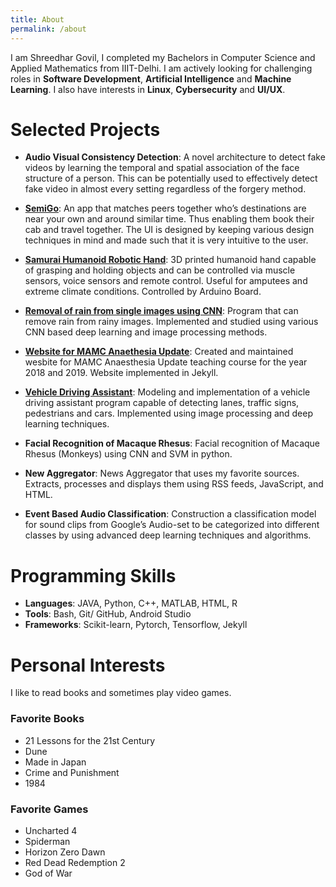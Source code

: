 ```yaml
---
title: About
permalink: /about
---
```


I am Shreedhar Govil, I completed my Bachelors in Computer Science and Applied Mathematics from IIIT-Delhi. I am actively looking for challenging roles in **Software Development**, **Artificial Intelligence** and **Machine Learning**. I also have interests in **Linux**, **Cybersecurity** and **UI/UX**. 

# Selected Projects

* **Audio Visual Consistency Detection**: 
    A novel architecture to detect fake videos by learning the temporal
    and spatial association of the face structure of a person.
    This can be potentially used to effectively detect fake video in almost every setting regardless of the forgery method.

* [**SemiGo**](https://github.com/sdhar16/SemiGo): 
    An app that matches peers together who’s destinations are near your own and around similar time.
    Thus enabling them book their cab and travel together. The UI is designed by keeping various design techniques in mind and made 
    such that it is very intuitive to the user. 

* [**Samurai Humanoid Robotic Hand**](https://github.com/sdhar16/Samurai): 
    3D printed humanoid hand capable of grasping and holding objects
    and can be controlled via muscle sensors, voice sensors and remote
    control. Useful for amputees and extreme climate conditions.
    Controlled by Arduino Board.

* [**Removal of rain from single images using CNN**](https://github.com/sdhar16/RainRemover): 
    Program that can remove rain from rainy images. Implemented and studied using various CNN based deep
    learning and image processing methods. 

* [**Website for MAMC Anaethesia Update**](https://github.com/sdhar16/mamcanaesthesiaupdate): 
    Created and maintained wesbite for MAMC Anaesthesia Update teaching course for the year 2018 and 2019. 
    Website implemented in Jekyll.

* [**Vehicle Driving Assistant**](https://github.com/arushi019/IA_project): 
    Modeling and implementation of a vehicle driving assistant
    program capable of detecting lanes, traffic signs, pedestrians
    and cars. Implemented using image
    processing and deep learning techniques.

* **Facial Recognition of Macaque Rhesus**: 
    Facial recognition of Macaque Rhesus (Monkeys) using CNN and SVM in python.

* **New Aggregator**:
    News Aggregator that uses my favorite sources. Extracts, processes and displays them using RSS feeds, JavaScript, and HTML.

* **Event Based Audio Classification**: 
    Construction a classification model for sound clips from Google’s
    Audio-set to be categorized into different classes by using
    advanced deep learning techniques and algorithms.

# Programming Skills
* **Languages**: JAVA, Python, C++, MATLAB, HTML, R
* **Tools**: Bash, Git/ GitHub, Android Studio
* **Frameworks**: Scikit-learn, Pytorch, Tensorflow, Jekyll

# Personal Interests
I like to read books and sometimes play video games.

### Favorite Books
* 21 Lessons for the 21st Century 
* Dune
* Made in Japan
* Crime and Punishment
* 1984

### Favorite Games
* Uncharted 4
* Spiderman
* Horizon Zero Dawn
* Red Dead Redemption 2
* God of War 


